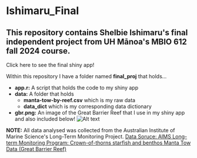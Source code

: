 # Ishimaru_Final
## This repository contains Shelbie Ishimaru's final independent project from UH Mānoa's MBIO 612 fall 2024 course. 

Click here to see the final shiny app!

Within this repository I have a folder named **final_proj** that holds...
- **app.r:** A script that holds the code to my shiny app
- **data:** A folder that holds
  - **manta-tow-by-reef.csv** which is my raw data
  - **data_dict** which is my corresponding data dictionary 
- **gbr.png:** An image of the Great Barrier Reef that I use in my shiny app and also included below!
![Alt text](https://assets.wwf.org.au/image/upload/v1674690648/website-media/news-blogs/img-coral-underwater-great-barrier-reef-1000x600.jpg)

**NOTE:** All data analysed was collected from the Australian Institute of Marine Science's Long-Term Monitoring Project.
[Data Soruce: AIMS Long-term Monitoring Program: Crown-of-thorns starfish and benthos Manta Tow Data (Great Barrier Reef)]("https://apps.aims.gov.au/metadata/view/5bb9a340-4ade-11dc-8f56-00008a07204e")
